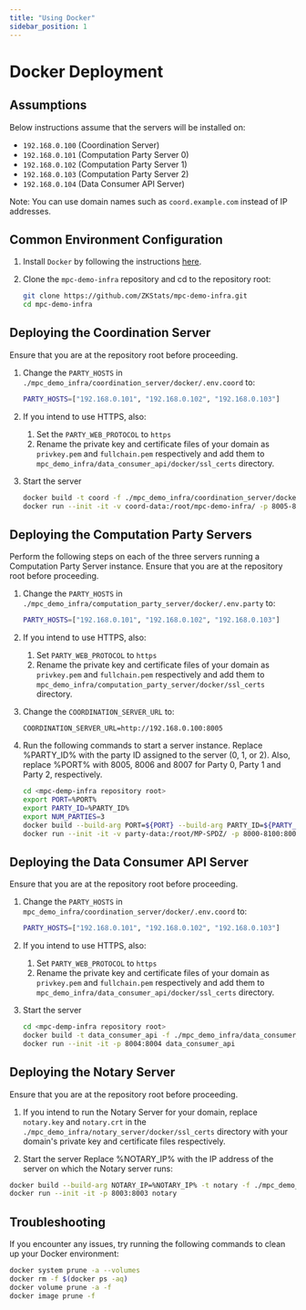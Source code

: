 ```yaml
---
title: "Using Docker"
sidebar_position: 1
---
```


# Docker Deployment

## Assumptions
Below instructions assume that the servers will be installed on:
- `192.168.0.100` (Coordination Server)
- `192.168.0.101` (Computation Party Server 0)
- `192.168.0.102` (Computation Party Server 1)
- `192.168.0.103` (Computation Party Server 2)
- `192.168.0.104` (Data Consumer API Server)

Note: You can use domain names such as `coord.example.com` instead of IP addresses.

## Common Environment Configuration
1. Install `Docker` by following the instructions [here](https://docs.docker.com/engine/install/).

1. Clone the `mpc-demo-infra` repository and cd to the repository root:
   ```bash
   git clone https://github.com/ZKStats/mpc-demo-infra.git
   cd mpc-demo-infra
   ```

## Deploying the Coordination Server
Ensure that you are at the repository root before proceeding.

1. Change the `PARTY_HOSTS` in `./mpc_demo_infra/coordination_server/docker/.env.coord` to:
   ```bash
   PARTY_HOSTS=["192.168.0.101", "192.168.0.102", "192.168.0.103"]
   ```

1. If you intend to use HTTPS, also:
   1. Set the `PARTY_WEB_PROTOCOL` to `https`
   1. Rename the private key and certificate files of your domain as `privkey.pem` and `fullchain.pem` respectively and add them to `mpc_demo_infra/data_consumer_api/docker/ssl_certs` directory.

1. Start the server
   ```bash
   docker build -t coord -f ./mpc_demo_infra/coordination_server/docker/Dockerfile
   docker run --init -it -v coord-data:/root/mpc-demo-infra/ -p 8005-8100:8005-8100 coord
   ```

## Deploying the Computation Party Servers
Perform the following steps on each of the three servers running a Computation Party Server instance.
Ensure that you are at the repository root before proceeding.
 
1. Change the `PARTY_HOSTS` in `./mpc_demo_infra/computation_party_server/docker/.env.party` to:
   ```bash
   PARTY_HOSTS=["192.168.0.101", "192.168.0.102", "192.168.0.103"]
   ```

1. If you intend to use HTTPS, also:
   1. Set `PARTY_WEB_PROTOCOL` to `https`
   1. Rename the private key and certificate files of your domain as `privkey.pem` and `fullchain.pem` respectively and add them to `mpc_demo_infra/computation_party_server/docker/ssl_certs` directory.

   
1. Change the `COORDINATION_SERVER_URL` to:
   ```
   COORDINATION_SERVER_URL=http://192.168.0.100:8005
   ```
1. Run the following commands to start a server instance. Replace %PARTY_ID% with the party ID assigned to the server (0, 1, or 2). Also, replace %PORT% with 8005, 8006 and 8007 for Party 0, Party 1 and Party 2, respectively.

   ```bash
   cd <mpc-demp-infra repository root>
   export PORT=%PORT%
   export PARTY_ID=%PARTY_ID%
   export NUM_PARTIES=3
   docker build --build-arg PORT=${PORT} --build-arg PARTY_ID=${PARTY_ID} --build-arg NUM_PARTIES=${NUM_PARTIES} -t party -f ./mpc_demo_infra/computation_party_server/docker/Dockerfile
   docker run --init -it -v party-data:/root/MP-SPDZ/ -p 8000-8100:8000-8100 -e PARTY_ID=${PARTY_ID} party
   ```

## Deploying the Data Consumer API Server
Ensure that you are at the repository root before proceeding.

1. Change the `PARTY_HOSTS` in `mpc_demo_infra/coordination_server/docker/.env.coord` to:
   ```bash
   PARTY_HOSTS=["192.168.0.101", "192.168.0.102", "192.168.0.103"]
   ```

1. If you intend to use HTTPS, also:
   1. Set `PARTY_WEB_PROTOCOL` to `https`
   1. Rename the private key and certificate files of your domain as `privkey.pem` and `fullchain.pem` respectively and add them to `mpc_demo_infra/data_consumer_api/docker/ssl_certs` directory.

1. Start the server
   ```bash
   cd <mpc-demp-infra repository root>
   docker build -t data_consumer_api -f ./mpc_demo_infra/data_consumer_api/docker/Dockerfile
   docker run --init -it -p 8004:8004 data_consumer_api
   ```

## Deploying the Notary Server
Ensure that you are at the repository root before proceeding.

1. If you intend to run the Notary Server for your domain, replace `notary.key` and `notary.crt` in the `./mpc_demo_infra/notary_server/docker/ssl_certs` directory with your domain's private key and certificate files respectively.

1. Start the server
Replace %NOTARY_IP% with the IP address of the server on which the Notary server runs:

```bash
docker build --build-arg NOTARY_IP=%NOTARY_IP% -t notary -f ./mpc_demo_infra/notary_server/docker/Dockerfile
docker run --init -it -p 8003:8003 notary
```

## Troubleshooting
If you encounter any issues, try running the following commands to clean up your Docker environment:

```bash
docker system prune -a --volumes
docker rm -f $(docker ps -aq)
docker volume prune -a -f
docker image prune -f
```
